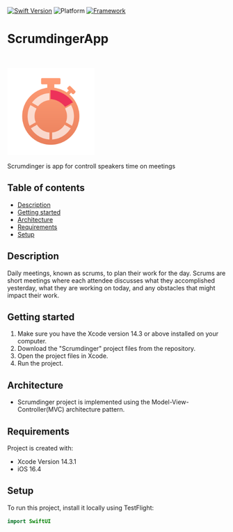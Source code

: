 [![Swift Version][swift-image]][swift-url]
![Platform][platform-image]
[![Framework][framework-image]][framework-url]
# ScrumdingerApp
<br />
<p align="left">
  <a href="https://github.com/hrezolit/Scrumdinger/tree/main/Scrumdinger">
    <img src="https://github.com/hrezolit/Scrumdinger/blob/main/Scrumdinger/Assets.xcassets/AppIcon.appiconset/AppIcon1024%401x.png" alt="Logo" width="200" height="200">
  </a>

  </p>
</p>
Scrumdinger is app for controll speakers time on meetings

## Table of contents
* [Description](#description)
* [Getting started](#getting-started)
* [Architecture](#architecture)
* [Requirements](#requirements)
* [Setup](#setup)

## Description
Daily meetings, known as scrums, to plan their work for the day. 
Scrums are short meetings where each attendee discusses what they accomplished yesterday, 
what they are working on today, and any obstacles that might impact their work.

## Getting started
1. Make sure you have the Xcode version 14.3 or above installed on your computer.
2. Download the "Scrumdinger" project files from the repository.
3. Open the project files in Xcode.
4. Run the project.

## Architecture
* Scrumdinger project is implemented using the Model-View-Controller(MVC) architecture pattern.
 
## Requirements
Project is created with:
* Xcode Version 14.3.1
* iOS 16.4
	
## Setup
To run this project, install it locally using TestFlight:

```swift
import SwiftUI

```

[swift-image]: https://img.shields.io/badge/swift-5.8.1-orange.svg
[swift-url]: https://swift.org/
[platform-image]: https://camo.githubusercontent.com/5a12a2bc88c183973f0863b8f5a539edb0e0a9758c8e6dad825ca56b4a959da6/68747470733a2f2f696d672e736869656c64732e696f2f636f636f61706f64732f702f4c46416c657274436f6e74726f6c6c65722e7376673f7374796c653d666c6174
[framework-image]: https://img.shields.io/badge/SwiftUI-blue.svg
[framework-url]: https://developer.apple.com/documentation/swiftui/
